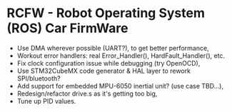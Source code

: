 # RCFW - Robot Operating System (ROS) Car FirmWare

* Use DMA wherever possible (UART?), to get better performance,
* Workout error handlers: real Error_Handler(), HardFault_Handler(), etc.
* Fix clock configuration issue while debugging (try OpenOCD),
* Use STM32CubeMX code generator & HAL layer to rework SPI/bluetooth?
* Add support for embedded MPU-6050 inertial unit? (use case TBD...),
* Redesign/refactor drive.s as it's getting too big,
* Tune up PID values.